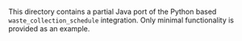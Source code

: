 This directory contains a partial Java port of the Python based `waste_collection_schedule` integration. Only minimal functionality is provided as an example.
